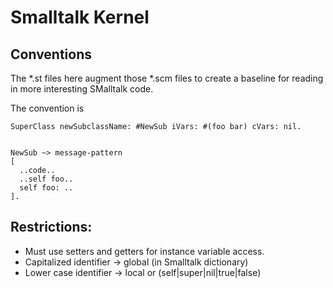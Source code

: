 # Smalltalk Kernel

## Conventions

The *.st files here augment those *.scm files to
 create a baseline for reading in more interesting SMalltalk code.

The convention is
````Smalltalk
SuperClass newSubclassName: #NewSub iVars: #(foo bar) cVars: nil.


NewSub ~> message-pattern
[
  ..code..
  ..self foo..
  self foo: ..
].
````

## Restrictions:
+ Must use setters and getters for instance variable access.
+ Capitalized identifier -> global (in Smalltalk dictionary)
+ Lower case identifier -> local or (self|super|nil|true|false)


